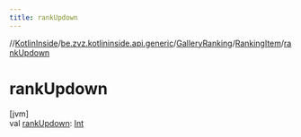 ```yaml
---
title: rankUpdown
---
```

//[KotlinInside](../../../../index.html)/[be.zvz.kotlininside.api.generic](../../index.html)/[GalleryRanking](../index.html)/[RankingItem](index.html)/[rankUpdown](rank-updown.html)



# rankUpdown



[jvm]\
val [rankUpdown](rank-updown.html): [Int](https://kotlinlang.org/api/latest/jvm/stdlib/kotlin/-int/index.html)





